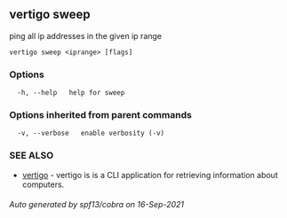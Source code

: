 ## vertigo sweep

ping all ip addresses in the given ip range

```
vertigo sweep <iprange> [flags]
```

### Options

```
  -h, --help   help for sweep
```

### Options inherited from parent commands

```
  -v, --verbose   enable verbosity (-v)
```

### SEE ALSO

* [vertigo](vertigo.md)	 - 
vertigo is is a CLI application for retrieving information about computers.

###### Auto generated by spf13/cobra on 16-Sep-2021

